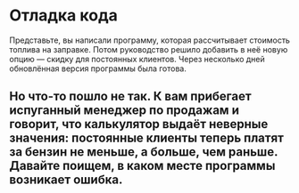 # Отладка кода


Представьте, вы написали программу, которая рассчитывает стоимость топлива на заправке. Потом руководство решило добавить в неё новую опцию — скидку для постоянных клиентов. Через несколько дней обновлённая версия программы была готова.

Но что-то пошло не так. К вам прибегает испуганный менеджер по продажам и говорит, что калькулятор выдаёт неверные значения: постоянные клиенты теперь платят за бензин не меньше, а больше, чем раньше. Давайте поищем, в каком месте программы возникает   ошибка.
---
